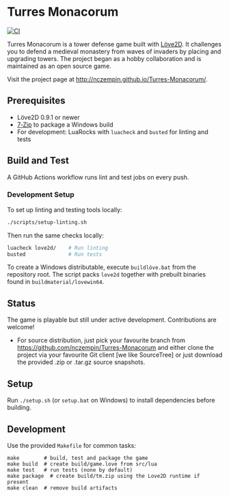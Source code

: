 # Turres Monacorum

[![CI](https://github.com/nczempin/Turres-Monacorum/actions/workflows/ci.yml/badge.svg?branch=work)](https://github.com/nczempin/Turres-Monacorum/actions/workflows/ci.yml)

Turres Monacorum is a tower defense game built with [Löve2D](https://love2d.org/). It challenges you to defend a medieval monastery from waves of invaders by placing and upgrading towers. The project began as a hobby collaboration and is maintained as an open source game.

Visit the project page at <http://nczempin.github.io/Turres-Monacorum/>.

## Prerequisites

- Löve2D 0.9.1 or newer
- [7‑Zip](https://www.7-zip.org/) to package a Windows build
- For development: LuaRocks with `luacheck` and `busted` for linting and tests

## Build and Test

A GitHub Actions workflow runs lint and test jobs on every push. 

### Development Setup

To set up linting and testing tools locally:

```bash
./scripts/setup-linting.sh
```

Then run the same checks locally:

```bash
luacheck love2d/    # Run linting
busted              # Run tests
```

To create a Windows distributable, execute `buildlöve.bat` from the repository root. The script packs `love2d` together with prebuilt binaries found in `buildmaterial/lovewin64`.

## Status

The game is playable but still under active development. Contributions are welcome!

* For source distribution, just pick your favourite branch from https://github.com/nczempin/Turres-Monacorum and either clone the project via your favourite Git client [we like SourceTree] or just download the provided .zip or .tar.gz source snapshots.

## Setup
Run `./setup.sh` (or `setup.bat` on Windows) to install dependencies before building.
## Development

Use the provided `Makefile` for common tasks:

```
make        # build, test and package the game
make build  # create build/game.love from src/lua
make test   # run tests (none by default)
make package  # create build/tm.zip using the Love2D runtime if present
make clean  # remove build artifacts
```
